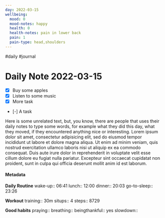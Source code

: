 ```yaml
---
day: 2022-03-15
wellbeing:
  mood: 0
  mood-notes: happy
  health: 0
  health-notes: pain in lower back
  pain: 1
  pain-type: head,shoulders
---
```

#daily #journal
# Daily Note 2022-03-15

- [x] Buy some apples
- [x] Listen to some music
- [x] More task
- [-] A task

Here is some unrelated text, but, you know, there are people that uses their daily notes to type some words, for example what they did this day, what they moved, if they encountered anything nice or interesting. Lorem ipsum dolor sit amet, consectetur adipisicing elit, sed do eiusmod tempor incididunt ut labore et dolore magna aliqua. Ut enim ad minim veniam, quis nostrud exercitation ullamco laboris nisi ut aliquip ex ea commodo consequat. Duis aute irure dolor in reprehenderit in voluptate velit esse cillum dolore eu fugiat nulla pariatur. Excepteur sint occaecat cupidatat non proident, sunt in culpa qui officia deserunt mollit anim id est laborum.

#### Metadata

**Daily Routine**
wake-up:: 06:41
lunch:: 12:00
dinner:: 20:03
go-to-sleep:: 23:26

**Workout**
training:: 30m
situps:: 4
steps:: 8729

**Good habits**
praying:: 
breathing:: 
beingthankful:: yes
slowdown:: 
